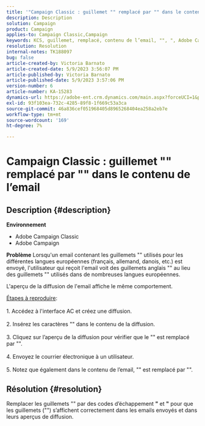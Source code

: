 ```yaml
---
title: '"Campaign Classic : guillemet "" remplacé par "" dans le contenu de l’email'
description: Description
solution: Campaign
product: Campaign
applies-to: Campaign Classic,Campaign
keywords: KCS, guillemet, remplacé, contenu de l’email, "", ", Adobe Campaign, Adobe Campaign Classic
resolution: Resolution
internal-notes: TK188097
bug: false
article-created-by: Victoria Barnato
article-created-date: 5/9/2023 3:56:07 PM
article-published-by: Victoria Barnato
article-published-date: 5/9/2023 3:57:06 PM
version-number: 6
article-number: KA-15283
dynamics-url: https://adobe-ent.crm.dynamics.com/main.aspx?forceUCI=1&pagetype=entityrecord&etn=knowledgearticle&id=2744b2ff-81ee-ed11-8849-6045bd0065b6
exl-id: 93f103ea-732c-4285-89f8-1f669c53a3ca
source-git-commit: 46a836cef051968405d8965268404ea258a2eb7e
workflow-type: tm+mt
source-wordcount: '169'
ht-degree: 7%

---
```


# Campaign Classic : guillemet &quot;&quot; remplacé par &quot;&quot; dans le contenu de l’email

## Description {#description}


<b>Environnement</b>

- Adobe Campaign Classic
- Adobe Campaign


<b>Problème</b>
Lorsqu&#39;un email contenant les guillemets &quot;&quot; utilisés pour les différentes langues européennes (français, allemand, danois, etc.) est envoyé, l&#39;utilisateur qui reçoit l&#39;email voit des guillemets anglais &quot;&quot; au lieu des guillemets &quot;&quot; utilisés dans de nombreuses langues européennes.

L&#39;aperçu de la diffusion de l&#39;email affiche le même comportement.

<u>Étapes à reproduire</u>:<br><br>1. Accédez à l&#39;interface AC et créez une diffusion.<br><br>2. Insérez les caractères &quot;&quot; dans le contenu de la diffusion.<br><br>3. Cliquez sur l’aperçu de la diffusion pour vérifier que le &quot;&quot; est remplacé par &quot;&quot;.<br><br>4. Envoyez le courrier électronique à un utilisateur.<br><br>5. Notez que également dans le contenu de l’email, &quot;&quot; est remplacé par &quot;&quot;.<br>

## Résolution {#resolution}


Remplacer les guillemets &quot;&quot; par des codes d’échappement <b>&quot;</b> et <b>&quot;</b> pour que les guillemets (&quot;&quot;) s’affichent correctement dans les emails envoyés et dans leurs aperçus de diffusion.
